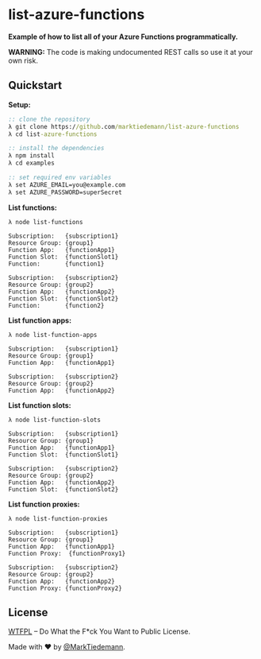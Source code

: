 # list-azure-functions

**Example of how to list all of your Azure Functions programmatically.**

**WARNING:** The code is making undocumented REST calls so use it at your own risk.

## Quickstart

**Setup:**

```bat
:: clone the repository
λ git clone https://github.com/marktiedemann/list-azure-functions
λ cd list-azure-functions

:: install the dependencies
λ npm install
λ cd examples

:: set required env variables
λ set AZURE_EMAIL=you@example.com
λ set AZURE_PASSWORD=superSecret
```

**List functions:**

```
λ node list-functions

Subscription:   {subscription1}
Resource Group: {group1}
Function App:   {functionApp1}
Function Slot:  {functionSlot1}
Function:       {function1}

Subscription:   {subscription2}
Resource Group: {group2}
Function App:   {functionApp2}
Function Slot:  {functionSlot2}
Function:       {function2}
```

**List function apps:**

```
λ node list-function-apps

Subscription:   {subscription1}
Resource Group: {group1}
Function App:   {functionApp1}

Subscription:   {subscription2}
Resource Group: {group2}
Function App:   {functionApp2}
```

**List function slots:**

```
λ node list-function-slots

Subscription:   {subscription1}
Resource Group: {group1}
Function App:   {functionApp1}
Function Slot:  {functionSlot1}

Subscription:   {subscription2}
Resource Group: {group2}
Function App:   {functionApp2}
Function Slot:  {functionSlot2}
```

**List function proxies:**

```
λ node list-function-proxies

Subscription:   {subscription1}
Resource Group: {group1}
Function App:   {functionApp1}
Function Proxy:  {functionProxy1}

Subscription:   {subscription2}
Resource Group: {group2}
Function App:   {functionApp2}
Function Proxy: {functionProxy2}
```

## License

[WTFPL](http://www.wtfpl.net/) – Do What the F*ck You Want to Public License.

Made with :heart: by [@MarkTiedemann](https://twitter.com/MarkTiedemannDE).